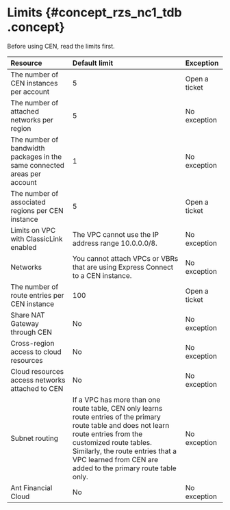 # Limits {#concept_rzs_nc1_tdb .concept}

Before using CEN, read the limits first.

|Resource|Default limit|Exception|
|:-------|:------------|:--------|
|The number of CEN instances per account|5|Open a ticket|
|The number of attached networks per region|5|No exception|
|The number of bandwidth packages in the same connected areas per account|1|No exception|
|The number of associated regions per CEN instance|5|Open a ticket|
|Limits on VPC with ClassicLink enabled|The VPC cannot use the IP address range 10.0.0.0/8.|No exception|
|Networks|You cannot attach VPCs or VBRs that are using Express Connect to a CEN instance.|No exception|
|The number of route entries per CEN instance|100|Open a ticket|
|Share NAT Gateway through CEN|No|No exception|
|Cross-region access to cloud resources|No|No exception|
|Cloud resources access networks attached to CEN|No|No exception|
|Subnet routing|If a VPC has more than one route table, CEN only learns route entries of the primary route table and does not learn route entries from the customized route tables. Similarly, the route entries that a VPC learned from CEN are added to the primary route table only.|No exception|
|Ant Financial Cloud|No|No exception|


